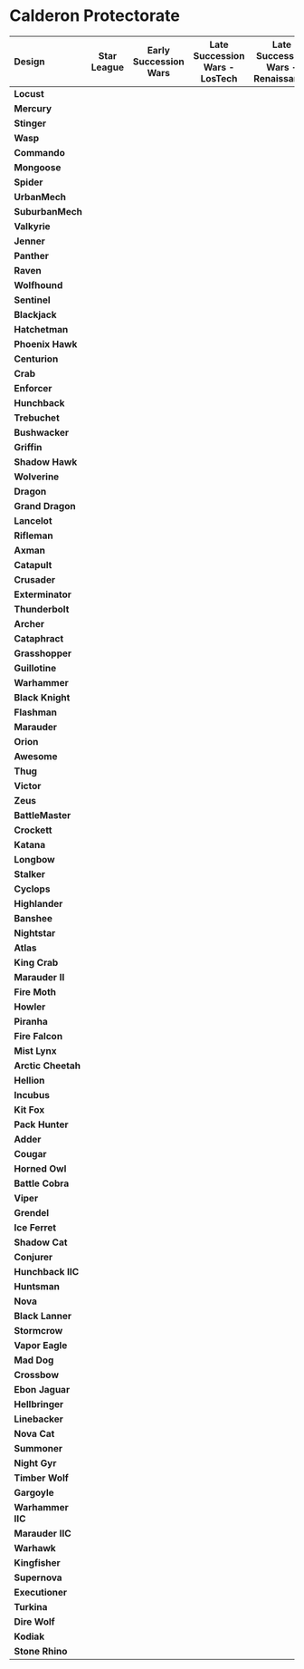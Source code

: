 # Calderon Protectorate

| Design | Star League | Early Succession Wars | Late Succession Wars - LosTech | Late Succession Wars - Renaissance | Clan Invasion | Civil War | Jihad | Early Republic | Late Republic | Dark Ages |
| :--- | :---: | :---: | :---: | :---: | :---: | :---: | :---: | :---: | :---: | :---: |
| **Locust** |     |     |     |     |     |     |  ●  |  ●  |  ●  |  ●  |
| **Mercury** |     |     |     |     |     |     |     |     |     |     |
| **Stinger** |     |     |     |     |     |     |  ●  |  ●  |  ●  |  ●  |
| **Wasp** |     |     |     |     |     |     |  ●  |  ●  |  ●  |  ●  |
| **Commando** |     |     |     |     |     |     |  ●  |  ●  |  ●  |  ●  |
| **Mongoose** |     |     |     |     |     |     |     |     |     |     |
| **Spider** |     |     |     |     |     |     |  ●  |  ●  |  ●  |  ●  |
| **UrbanMech** |     |     |     |     |     |     |  ●  |  ●  |  ●  |  ●  |
| **SuburbanMech** |     |     |     |     |     |     |     |     |     |     |
| **Valkyrie** |     |     |     |     |     |     |  ●  |  ●  |  ●  |  ●  |
| **Jenner** |     |     |     |     |     |     |  ●  |  ●  |  ●  |     |
| **Panther** |     |     |     |     |     |     |  ●  |  ●  |  ●  |  ●  |
| **Raven** |     |     |     |     |     |     |     |     |     |     |
| **Wolfhound** |     |     |     |     |     |     |     |     |     |     |
| **Sentinel** |     |     |     |     |     |     |     |     |     |     |
| **Blackjack** |     |     |     |     |     |     |  ●  |  ●  |  ●  |  ●  |
| **Hatchetman** |     |     |     |     |     |     |  ●  |  ●  |  ●  |  ●  |
| **Phoenix Hawk** |     |     |     |     |     |     |  ●  |  ●  |  ●  |  ●  |
| **Centurion** |     |     |     |     |     |     |  ●  |  ●  |  ●  |  ●  |
| **Crab** |     |     |     |     |     |     |     |     |     |     |
| **Enforcer** |     |     |     |     |     |     |  ●  |  ●  |  ●  |     |
| **Hunchback** |     |     |     |     |     |     |  ●  |  ●  |  ●  |  ●  |
| **Trebuchet** |     |     |     |     |     |     |  ●  |  ●  |  ●  |  ●  |
| **Bushwacker** |     |     |     |     |     |     |     |     |     |     |
| **Griffin** |     |     |     |     |     |     |  ●  |  ●  |  ●  |  ●  |
| **Shadow Hawk** |     |     |     |     |     |     |  ●  |  ●  |  ●  |  ●  |
| **Wolverine** |     |     |     |     |     |     |  ●  |  ●  |  ●  |  ●  |
| **Dragon** |     |     |     |     |     |     |     |     |     |     |
| **Grand Dragon** |     |     |     |     |     |     |     |     |     |     |
| **Lancelot** |     |     |     |     |     |     |     |     |     |     |
| **Rifleman** |     |     |     |     |     |     |  ●  |  ●  |  ●  |  ●  |
| **Axman** |     |     |     |     |     |     |     |     |  ●  |  ●  |
| **Catapult** |     |     |     |     |     |     |  ●  |  ●  |  ●  |  ●  |
| **Crusader** |     |     |     |     |     |     |  ●  |  ●  |  ●  |  ●  |
| **Exterminator** |     |     |     |     |     |     |     |     |     |     |
| **Thunderbolt** |     |     |     |     |     |     |  ●  |  ●  |  ●  |  ●  |
| **Archer** |     |     |     |     |     |     |  ●  |  ●  |  ●  |  ●  |
| **Cataphract** |     |     |     |     |     |     |  ●  |     |     |  ●  |
| **Grasshopper** |     |     |     |     |     |     |  ●  |  ●  |  ●  |  ●  |
| **Guillotine** |     |     |     |     |     |     |  ●  |     |     |     |
| **Warhammer** |     |     |     |     |     |     |  ●  |  ●  |  ●  |  ●  |
| **Black Knight** |     |     |     |     |     |     |     |  ●  |  ●  |  ●  |
| **Flashman** |     |     |     |     |     |     |     |     |     |     |
| **Marauder** |     |     |     |     |     |     |  ●  |  ●  |  ●  |  ●  |
| **Orion** |     |     |     |     |     |     |  ●  |  ●  |  ●  |  ●  |
| **Awesome** |     |     |     |     |     |     |  ●  |  ●  |  ●  |  ●  |
| **Thug** |     |     |     |     |     |     |     |     |     |     |
| **Victor** |     |     |     |     |     |     |  ●  |  ●  |  ●  |  ●  |
| **Zeus** |     |     |     |     |     |     |  ●  |  ●  |  ●  |  ●  |
| **BattleMaster** |     |     |     |     |     |     |  ●  |  ●  |  ●  |  ●  |
| **Crockett** |     |     |     |     |     |     |     |     |     |     |
| **Katana** |     |     |     |     |     |     |     |     |     |     |
| **Longbow** |     |     |     |     |     |     |  ●  |  ●  |  ●  |  ●  |
| **Stalker** |     |     |     |     |     |     |  ●  |  ●  |  ●  |  ●  |
| **Cyclops** |     |     |     |     |     |     |  ●  |  ●  |  ●  |  ●  |
| **Highlander** |     |     |     |     |     |     |     |     |  ●  |  ●  |
| **Banshee** |     |     |     |     |     |     |  ●  |  ●  |  ●  |  ●  |
| **Nightstar** |     |     |     |     |     |     |     |     |     |     |
| **Atlas** |     |     |     |     |     |     |  ●  |  ●  |  ●  |  ●  |
| **King Crab** |     |     |     |     |     |     |     |     |  ●  |  ●  |
| **Marauder II** |     |     |     |     |     |     |     |     |     |     |
| **Fire Moth** |     |     |     |     |     |     |     |     |     |     |
| **Howler** |     |     |     |     |     |     |     |     |     |     |
| **Piranha** |     |     |     |     |     |     |     |     |     |     |
| **Fire Falcon** |     |     |     |     |     |     |     |     |     |     |
| **Mist Lynx** |     |     |     |     |     |     |     |     |     |     |
| **Arctic Cheetah** |     |     |     |     |     |     |     |     |     |     |
| **Hellion** |     |     |     |     |     |     |     |     |     |     |
| **Incubus** |     |     |     |     |     |     |     |     |     |  ●  |
| **Kit Fox** |     |     |     |     |     |     |     |     |     |     |
| **Pack Hunter** |     |     |     |     |     |     |     |     |     |     |
| **Adder** |     |     |     |     |     |     |     |     |     |     |
| **Cougar** |     |     |     |     |     |     |     |     |     |     |
| **Horned Owl** |     |     |     |     |     |     |     |     |     |     |
| **Battle Cobra** |     |     |     |     |     |     |     |     |     |     |
| **Viper** |     |     |     |     |     |     |     |     |     |     |
| **Grendel** |     |     |     |     |     |     |     |     |     |     |
| **Ice Ferret** |     |     |     |     |     |     |     |     |     |     |
| **Shadow Cat** |     |     |     |     |     |     |     |     |     |     |
| **Conjurer** |     |     |     |     |     |     |     |     |     |     |
| **Hunchback IIC** |     |     |     |     |     |     |     |     |     |     |
| **Huntsman** |     |     |     |     |     |     |     |     |     |     |
| **Nova** |     |     |     |     |     |     |     |     |     |     |
| **Black Lanner** |     |     |     |     |     |     |     |     |     |     |
| **Stormcrow** |     |     |     |     |     |     |     |     |     |     |
| **Vapor Eagle** |     |     |     |     |     |     |     |     |     |     |
| **Mad Dog** |     |     |     |     |     |     |     |     |     |     |
| **Crossbow** |     |     |     |     |     |     |     |     |     |     |
| **Ebon Jaguar** |     |     |     |     |     |     |     |     |     |     |
| **Hellbringer** |     |     |     |     |     |     |     |     |     |     |
| **Linebacker** |     |     |     |     |     |     |     |     |     |     |
| **Nova Cat** |     |     |     |     |     |     |     |     |     |     |
| **Summoner** |     |     |     |     |     |     |     |     |     |     |
| **Night Gyr** |     |     |     |     |     |     |     |     |     |     |
| **Timber Wolf** |     |     |     |     |     |     |     |     |     |     |
| **Gargoyle** |     |     |     |     |     |     |     |     |     |     |
| **Warhammer IIC** |     |     |     |     |     |     |     |     |     |     |
| **Marauder IIC** |     |     |     |     |     |     |     |     |     |     |
| **Warhawk** |     |     |     |     |     |     |     |     |     |     |
| **Kingfisher** |     |     |     |     |     |     |     |     |     |     |
| **Supernova** |     |     |     |     |     |     |     |     |     |     |
| **Executioner** |     |     |     |     |     |     |     |     |     |     |
| **Turkina** |     |     |     |     |     |     |     |     |     |     |
| **Dire Wolf** |     |     |     |     |     |     |     |     |     |     |
| **Kodiak** |     |     |     |     |     |     |     |     |     |     |
| **Stone Rhino** |     |     |     |     |     |     |     |     |     |     |

